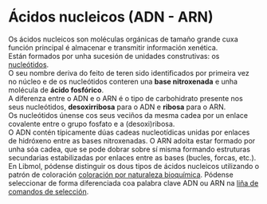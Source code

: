 # Ácidos nucleicos (ADN - ARN)
Os ácidos nucleicos son moléculas orgánicas de tamaño grande cuxa función principal é almacenar e transmitir información xenética.  
Están formados por unha sucesión de unidades construtivas: os [nucleótidos](lexicon-nucleotide).  
O seu nombre deriva do feito de teren sido identificados por primeira vez no núcleo e de os nucleótidos conteren una **base nitroxenada** e unha molécula de  **ácido fosfórico**.  
A diferenza entre o ADN e o ARN é o tipo de carbohidrato presente nos seus nucleótidos, **desoxirribosa** para o ADN e **ribosa** para o ARN.  
Os nucleótidos únense cos seus veciños da mesma cadea por un enlace covalente entre o grupo fosfato e a (desoxi)ribosa.  
O ADN contén típicamente dúas cadeas nucleotídicas unidas por enlaces de hidróxeno entre as bases nitroxenadas. O ARN adoita estar formado por unha sóa cadea, que se pode dobrar sobre sí misma formando estruturas secundarias estabilizadas por enlaces entre as bases (bucles, forcas, etc.).  
En Libmol, pódense distinguir os dous tipos de ácidos nucleicos utilizando o patrón de coloración [coloración por naturaleza bioquímica](color-bynature). Pódense seleccionar de forma diferenciada coa palabra clave ADN ou ARN na [liña de comandos de selección](select-command-line).  

